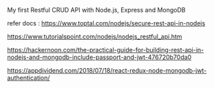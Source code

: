 My first  Restful CRUD API with Node.js, Express and MongoDB


refer docs : https://www.toptal.com/nodejs/secure-rest-api-in-nodejs

https://www.tutorialspoint.com/nodejs/nodejs_restful_api.htm

https://hackernoon.com/the-practical-guide-for-building-rest-api-in-nodejs-and-mongodb-include-passport-and-jwt-476720b70da0

https://appdividend.com/2018/07/18/react-redux-node-mongodb-jwt-authentication/